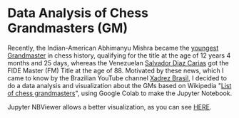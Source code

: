 # Data Analysis of Chess Grandmasters (GM)

Recently, the Indian-American Abhimanyu Mishra became the [youngest Grandmaster](https://www.chess.com/news/view/abhimanyu-mishra-youngest-grandmaster-in-chess-history) in chess history, qualifying for the title at the age of 12 years 4 months and 25 days, whereas the Venezuelan [Salvador Diaz Carias](https://www.chess.com/news/view/venezuela-chess-player-fm-title-88-salvador-diaz-carias) got the FIDE Master (FM) Title at the age of 88. Motivated by these news, which I came to know by the Brazilian YouTube channel [Xadrez Brasil](https://www.youtube.com/c/XadrezBrasil), I decided to do a data analysis and visualization about the GMs based on Wikipedia "[List of chess grandmasters](https://en.wikipedia.org/wiki/List_of_chess_grandmasters)", using Google Colab to make the Jupyter Notebook.

Jupyter NBViewer allows a better visualization, as you can see [HERE](https://nbviewer.jupyter.org/github/italojsoliveira/data_analysis_chess_gm/blob/main/ChessGM.ipynb).
